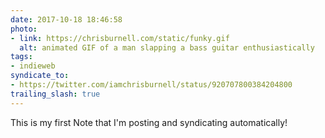 ```yaml
---
date: 2017-10-18 18:46:58
photo:
- link: https://chrisburnell.com/static/funky.gif
  alt: animated GIF of a man slapping a bass guitar enthusiastically
tags:
- indieweb
syndicate_to:
- https://twitter.com/iamchrisburnell/status/920707800384204800
trailing_slash: true
---
```


This is my first Note that I'm posting and syndicating automatically!
